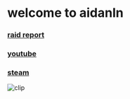 <h1>welcome to aidanln</h1>

<h3><a href="https://raid.report/pc/4611686018501676965">raid report</a></h3>
<h3><a href="https://www.youtube.com/@spycat_">youtube</a></h3>
<h3><a href="https://steamcommunity.com/id/spycat_/">steam</a></h3>
<img alt="clip" src="clip.gif"></img>
